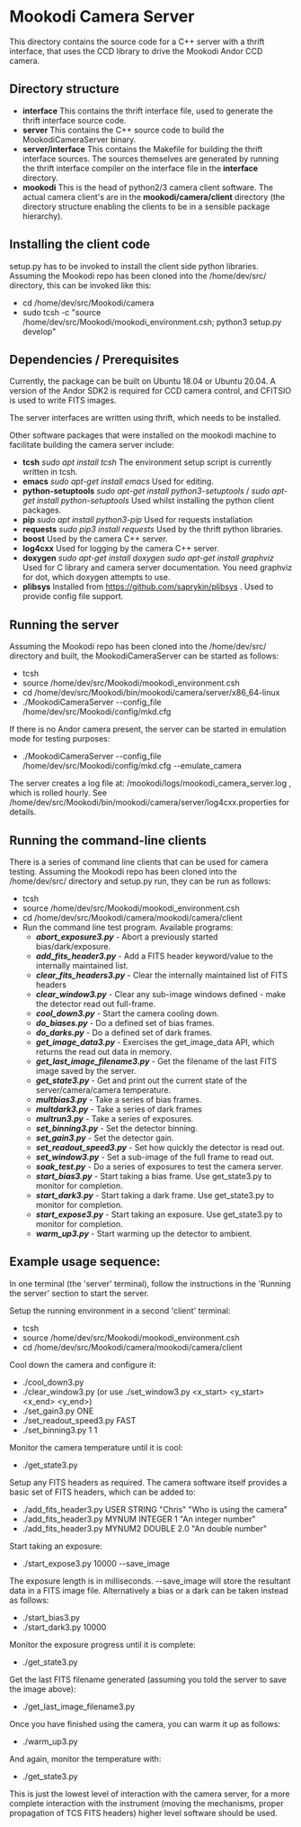 # Mookodi Camera Server

This directory contains the source code for a C++ server with a thrift interface, that uses the CCD library to drive the Mookodi Andor CCD camera.

## Directory structure

* **interface** This contains the thrift interface file, used to generate the thrift interface source code.
* **server** This contains the C++ source code to build the MookodiCameraServer binary.
* **server/interface** This contains the Makefile for building the thrift interface sources. The sources themselves are generated by running the thrift interface compiler on the interface file in the **interface** directory.
* **mookodi** This is the head of python2/3 camera client software. The actual camera client's are in the **mookodi/camera/client** directory (the directory structure enabling the clients to be in a sensible package hierarchy).

## Installing the client code

setup.py has to be invoked to install the client side python libraries. Assuming the Mookodi repo has been cloned into the /home/dev/src/ directory, this can be invoked like this:

* cd /home/dev/src/Mookodi/camera
* sudo tcsh -c "source /home/dev/src/Mookodi/mookodi_environment.csh; python3 setup.py develop"

## Dependencies / Prerequisites

Currently, the package can be built on Ubuntu 18.04 or Ubuntu 20.04. A version of the Andor SDK2 is required for CCD camera control, and CFITSIO is used to write FITS images.

The server interfaces are written using thrift, which needs to be installed.

Other software packages that were installed on the mookodi machine to facilitate building the camera server include:

* **tcsh** *sudo apt install tcsh* The environment setup script is currently written in tcsh.
* **emacs** *sudo apt-get  install emacs* Used for editing.
* **python-setuptools** *sudo apt-get install python3-setuptools* / *sudo apt-get install python-setuptools* Used whilst installing the python client packages.
* **pip** *sudo apt install python3-pip* Used for requests installation
* **requests** *sudo pip3 install requests* Used by the thrift python libraries.
* **boost** Used by the camera C++ server.
* **log4cxx** Used for logging by the camera C++ server.
* **doxygen** *sudo apt-get install doxygen* *sudo apt-get install graphviz* Used for C library and camera server documentation. You need graphviz for dot, which doxygen attempts to use.
* **plibsys** Installed from https://github.com/saprykin/plibsys . Used to provide config file support.

## Running the server

Assuming the Mookodi repo has been cloned into the /home/dev/src/ directory and built, the MookodiCameraServer can be started as follows:

* tcsh
* source /home/dev/src/Mookodi/mookodi_environment.csh
* cd /home/dev/src/Mookodi/bin/mookodi/camera/server/x86_64-linux
* ./MookodiCameraServer --config_file /home/dev/src/Mookodi/config/mkd.cfg

If there is no Andor camera present, the server can be started in emulation mode for testing purposes:

* ./MookodiCameraServer --config_file /home/dev/src/Mookodi/config/mkd.cfg --emulate_camera

The server creates a log file at: /mookodi/logs/mookodi_camera_server.log , which is rolled hourly. See /home/dev/src/Mookodi/bin/mookodi/camera/server/log4cxx.properties for details.

## Running the command-line clients

There is a series of command line clients that can be used for camera testing. Assuming the Mookodi repo has been cloned into the /home/dev/src/ directory and setup.py run, they can be run as follows:

* tcsh
* source /home/dev/src/Mookodi/mookodi_environment.csh
* cd /home/dev/src/Mookodi/camera/mookodi/camera/client
* Run the command line test program. Available programs:
  * ***abort_exposure3.py***  - Abort a previously started bias/dark/exposure.
  * ***add_fits_header3.py*** - Add a FITS header keyword/value to the internally maintained list.
  * ***clear_fits_headers3.py*** - Clear the internally maintained list of FITS headers
  * ***clear_window3.py*** - Clear any sub-image windows defined - make the detector read out full-frame.
  * ***cool_down3.py*** - Start the camera cooling down.
  * ***do_biases.py*** - Do a defined set of bias frames.
  * ***do_darks.py*** - Do a defined set of dark frames.
  * ***get_image_data3.py*** - Exercises the get_image_data API, which returns the read out data in memory.
  * ***get_last_image_filename3.py*** - Get the filename of the last FITS image saved by the server.
  * ***get_state3.py*** - Get and print out the current state of the server/camera/camera temperature.
  * ***multbias3.py*** - Take a series of bias frames.
  * ***multdark3.py*** - Take a series of dark frames
  * ***multrun3.py*** - Take a series of exposures.
  * ***set_binning3.py*** - Set the detector binning.
  * ***set_gain3.py*** - Set the detector gain.
  * ***set_readout_speed3.py*** - Set how quickly the detector is read out.
  * ***set_window3.py*** - Set a sub-image of the full frame to read out.
  * ***soak_test.py*** - Do a series of exposures to test the camera server.
  * ***start_bias3.py*** - Start taking a bias frame. Use get_state3.py to monitor for completion.
  * ***start_dark3.py*** - Start taking a dark frame. Use get_state3.py to monitor for completion.
  * ***start_expose3.py*** - Start taking an exposure.  Use get_state3.py to monitor for completion.
  * ***warm_up3.py*** - Start warming up the detector to ambient.

## Example usage sequence:

In one terminal (the 'server' terminal), follow the instructions in the 'Running the server' section
to start the server.

Setup the running environment in a second 'client' terminal:

* tcsh
* source /home/dev/src/Mookodi/mookodi_environment.csh
* cd /home/dev/src/Mookodi/camera/mookodi/camera/client

Cool down the camera and configure it:

* ./cool_down3.py
* ./clear_window3.py (or use ./set_window3.py <x_start> <y_start> <x_end> <y_end>)
* ./set_gain3.py ONE
* ./set_readout_speed3.py FAST
* ./set_binning3.py 1 1

Monitor the camera temperature until it is cool:

* ./get_state3.py

Setup any FITS headers as required. The camera software itself provides a basic set of FITS headers, which can be added to:

* ./add_fits_header3.py USER STRING "Chris" "Who is using the camera"
* ./add_fits_header3.py MYNUM INTEGER 1 "An integer number"
* ./add_fits_header3.py MYNUM2 DOUBLE 2.0 "An double number"

Start taking an exposure:

* ./start_expose3.py 10000 --save_image

The exposure length is in milliseconds. --save_image will store the resultant data in a FITS image file.
Alternatively a bias or a dark can be taken instead as follows:

* ./start_bias3.py
* ./start_dark3.py 10000

Monitor the exposure progress until it is complete:

* ./get_state3.py

Get the last FITS filename generated (assuming you told the server to save the image above):

* ./get_last_image_filename3.py

Once you have finished using the camera, you can warm it up as follows:

* ./warm_up3.py

And again, monitor the temperature with:

* ./get_state3.py

This is just the lowest level of interaction with the camera server, for a more complete interaction with the instrument (moving the mechanisms, proper propagation of TCS FITS headers) higher level software should be used.
